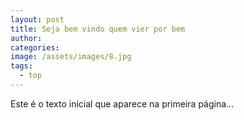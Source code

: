 ```yaml
---
layout: post
title: Seja bem vindo quem vier por bem
author:
categories:
image: /assets/images/8.jpg
tags:
  - top
---
```

Este é o texto inicial que aparece na primeira p&aacute;gina...
